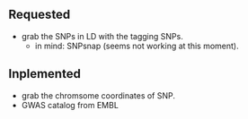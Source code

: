 ## Requested 
* grab the SNPs in LD with the tagging SNPs.
   * in mind: SNPsnap (seems not working at this moment). 

## Inplemented
* grab the chromsome coordinates of SNP. 
* GWAS catalog from EMBL 

